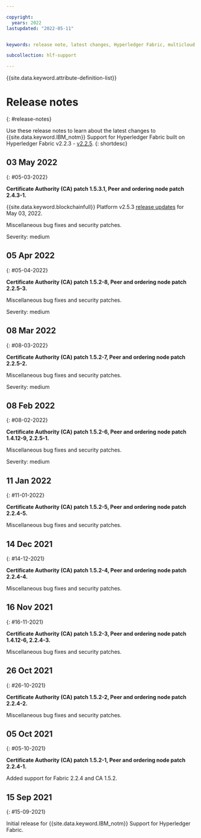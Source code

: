 ```yaml
---

copyright:
  years: 2022
lastupdated: "2022-05-11"


keywords: release note, latest changes, Hyperledger Fabric, multicloud

subcollection: hlf-support

---
```


{{site.data.keyword.attribute-definition-list}}


# Release notes
{: #release-notes}

Use these release notes to learn about the latest changes to {{site.data.keyword.IBM_notm}} Support for Hyperledger Fabric built on Hyperledger Fabric v2.2.3 - [v2.2.5](https://github.com/hyperledger/fabric/releases/tag/v2.2.5).
{: shortdesc}

## 03 May 2022
{: #05-03-2022}

**Certificate Authority (CA) patch 1.5.3.1, Peer and ordering node patch 2.4.3-1.**

{{site.data.keyword.blockchainfull}} Platform v2.5.3 [release updates](/docs/hlf-support?topic=hlf-support-ibm-whats-new) for May 03, 2022.

Miscellaneous bug fixes and security patches.

Severity: medium

## 05 Apr 2022
{: #05-04-2022}

**Certificate Authority (CA) patch 1.5.2-8, Peer and ordering node patch 2.2.5-3.**

Miscellaneous bug fixes and security patches.

Severity: medium


## 08 Mar 2022
{: #08-03-2022}

**Certificate Authority (CA) patch 1.5.2-7, Peer and ordering node patch 2.2.5-2.**

Miscellaneous bug fixes and security patches.

Severity: medium


## 08 Feb 2022
{: #08-02-2022}

**Certificate Authority (CA) patch 1.5.2-6, Peer and ordering node patch 1.4.12-9, 2.2.5-1.**

Miscellaneous bug fixes and security patches.

Severity: medium


## 11 Jan 2022
{: #11-01-2022}

**Certificate Authority (CA) patch 1.5.2-5, Peer and ordering node patch 2.2.4-5.**

Miscellaneous bug fixes and security patches.


## 14 Dec 2021
{: #14-12-2021}

**Certificate Authority (CA) patch 1.5.2-4, Peer and ordering node patch 2.2.4-4.**

Miscellaneous bug fixes and security patches.


## 16 Nov 2021
{: #16-11-2021}

**Certificate Authority (CA) patch 1.5.2-3, Peer and ordering node patch 1.4.12-6, 2.2.4-3.**

Miscellaneous bug fixes and security patches.


## 26 Oct 2021
{: #26-10-2021}

**Certificate Authority (CA) patch 1.5.2-2, Peer and ordering node patch 2.2.4-2.**

Miscellaneous bug fixes and security patches.


## 05 Oct 2021
{: #05-10-2021}

**Certificate Authority (CA) patch 1.5.2-1, Peer and ordering node patch 2.2.4-1.**

Added support for Fabric 2.2.4 and CA 1.5.2.

## 15 Sep 2021
{: #15-09-2021}

Initial release for {{site.data.keyword.IBM_notm}} Support for Hyperledger Fabric.

